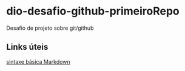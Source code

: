 # dio-desafio-github-primeiroRepo
Desafio de projeto sobre git/github

## Links úteis
[sintaxe básica Markdown](https://agea.github.io/tutorial.md/)
